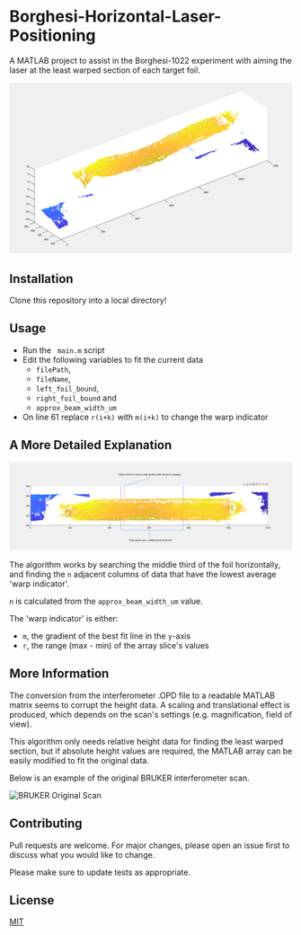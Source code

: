 # Borghesi-Horizontal-Laser-Positioning
A MATLAB project to assist in the Borghesi-1022 experiment with aiming the laser at the least warped section of each target foil.

![3D-Graph-Example](https://github.com/10Electra/Borghesi-Horizontal-Laser-Positioning/blob/main/images%20and%20examples/Borghesi%20Example%203D%20Graph%202.png?raw=true)

## Installation

Clone this repository into a local directory!

## Usage

- Run the ``` main.m``` script
- Edit the following variables to fit the current data
  - ```filePath```,
  - ```fileName```,
  - ```left_foil_bound```,
  - ```right_foil_bound``` and
  - ```approx_beam_width_um```
- On line 61 replace ```r(i+k)``` with ```m(i+k)``` to change the warp indicator

## A More Detailed Explanation
![3D Graph Example](https://github.com/10Electra/Borghesi-Horizontal-Laser-Positioning/blob/main/images%20and%20examples/Borghesi%20Example%203D%20Graph%20Annotated.png?raw=true)

The algorithm works by searching the middle third of the foil horizontally, and finding the ```n``` adjacent columns of data that have the lowest average 'warp indicator'.

```n``` is calculated from the ```approx_beam_width_um``` value.

The 'warp indicator' is either:
 - ```m```, the gradient of the best fit line in the ```y```-axis
 - ```r```, the range (max - min) of the array slice's values

## More Information
The conversion from the interferometer .OPD file to a readable MATLAB matrix seems to corrupt the height data. A scaling and translational effect is produced, which depends on the scan's settings (e.g. magnification, field of view).

This algorithm only needs relative height data for finding the least warped section, but if absolute height values are required, the MATLAB array can be easily modified to fit the original data.

Below is an example of the original BRUKER interferometer scan.

![BRUKER Original Scan](https://github.com/10Electra/Borghesi-Horizontal-Laser-Positioning/blob/main/images%20and%20examples/Original%20Scan%20Bruker.png?raw=true)
## Contributing

Pull requests are welcome. For major changes, please open an issue first
to discuss what you would like to change.

Please make sure to update tests as appropriate.

## License

[MIT](https://choosealicense.com/licenses/mit/)